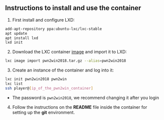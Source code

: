 ## Instructions to install and use the container

1. First install and configure LXD:

```bash
add-apt-repository ppa:ubuntu-lxc/lxc-stable
apt update
apt install lxd
lxd init
```

2. Download the LXC container [image](https://cloud.ufscar.br:8080/v1/AUTH_c93b694078064b4f81afd2266a502511/static.pwn2win.party/pwn2win2018.tar.gz) and import it to LXD:

```bash
lxc image import pwn2win2018.tar.gz --alias=pwn2win2018
```

3. Create an instance of the container and log into it:

```bash
lxc init pwn2win2018 pwn2win
lxc list
ssh player@[ip_of_the_pwn2win_container]
```

  * The password is `pwn2win2018`, we recommend changing it after you login

4. Follow the instructions on the **README** file inside the container for setting up the __git__ environment.
